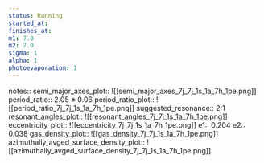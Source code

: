 ```yaml
---
status: Running
started_at:
finishes_at:
m1: 7.0
m2: 7.0
sigma: 1
alpha: 1
photoevaporation: 1
---
```


notes::
semi_major_axes_plot:: ![[semi_major_axes_7j_7j_1s_1a_7h_1pe.png]]
period_ratio:: 2.05 ± 0.06
period_ratio_plot:: ![[period_ratio_7j_7j_1s_1a_7h_1pe.png]]
suggested_resonance:: 2:1
resonant_angles_plot:: ![[resonant_angles_7j_7j_1s_1a_7h_1pe.png]]
eccentricity_plot:: ![[eccentricity_7j_7j_1s_1a_7h_1pe.png]]
e1:: 0.204
e2:: 0.038
gas_density_plot:: ![[gas_density_7j_7j_1s_1a_7h_1pe.png]]
azimuthally_avged_surface_density_plot:: ![[azimuthally_avged_surface_density_7j_7j_1s_1a_7h_1pe.png]]

